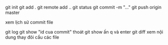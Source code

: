 git init
git add .
git remote add ..
git status 
git commit -m "..."
git push origin master

xem lịch sử commit file

git log
git show "id cua commit"
thoát git show ấn q và enter
git diff 
xem nội dung thay đôi cẩu các file

